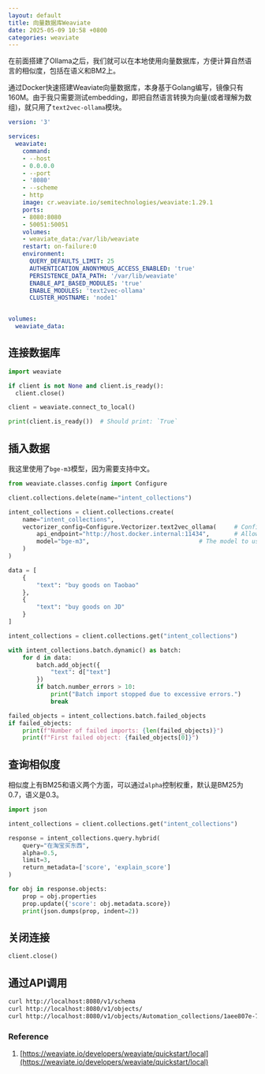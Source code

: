 ```yaml
---
layout: default
title: 向量数据库Weaviate
date: 2025-05-09 10:58 +0800
categories: weaviate
---
```


在前面搭建了Ollama之后，我们就可以在本地使用向量数据库，方便计算自然语言的相似度，包括在语义和BM2上。

通过Docker快速搭建Weaviate向量数据库，本身基于Golang编写，镜像只有160M。由于我只需要测试embedding，即把自然语言转换为向量(或者理解为数组)，就只用了`text2vec-ollama`模块。

```yaml
version: '3'

services:
  weaviate:
    command:
    - --host
    - 0.0.0.0
    - --port
    - '8080'
    - --scheme
    - http
    image: cr.weaviate.io/semitechnologies/weaviate:1.29.1
    ports:
    - 8080:8080
    - 50051:50051
    volumes:
    - weaviate_data:/var/lib/weaviate
    restart: on-failure:0
    environment:
      QUERY_DEFAULTS_LIMIT: 25
      AUTHENTICATION_ANONYMOUS_ACCESS_ENABLED: 'true'
      PERSISTENCE_DATA_PATH: '/var/lib/weaviate'
      ENABLE_API_BASED_MODULES: 'true'
      ENABLE_MODULES: 'text2vec-ollama'
      CLUSTER_HOSTNAME: 'node1'


volumes:
  weaviate_data:
```

## 连接数据库

```python
import weaviate

if client is not None and client.is_ready():
  client.close()

client = weaviate.connect_to_local()

print(client.is_ready())  # Should print: `True`

```


## 插入数据

我这里使用了`bge-m3`模型，因为需要支持中文。

```python
from weaviate.classes.config import Configure

client.collections.delete(name="intent_collections")

intent_collections = client.collections.create(
    name="intent_collections",
    vectorizer_config=Configure.Vectorizer.text2vec_ollama(     # Configure the Ollama embedding integration
        api_endpoint="http://host.docker.internal:11434",       # Allow Weaviate from within a Docker container to contact your Ollama instance
        model="bge-m3",                               # The model to use
    )
)

data = [
    {
        "text": "buy goods on Taobao"
    },
    {
        "text": "buy goods on JD"
    }
]

intent_collections = client.collections.get("intent_collections")

with intent_collections.batch.dynamic() as batch:
    for d in data:
        batch.add_object({
            "text": d["text"]
        })
        if batch.number_errors > 10:
            print("Batch import stopped due to excessive errors.")
            break

failed_objects = intent_collections.batch.failed_objects
if failed_objects:
    print(f"Number of failed imports: {len(failed_objects)}")
    print(f"First failed object: {failed_objects[0]}")
```

## 查询相似度

相似度上有BM25和语义两个方面，可以通过`alpha`控制权重，默认是BM25为0.7，语义是0.3。

```python
import json

intent_collections = client.collections.get("intent_collections")

response = intent_collections.query.hybrid(
    query="在淘宝买东西",
    alpha=0.5,
    limit=3,
    return_metadata=['score', 'explain_score']
)

for obj in response.objects:
    prop = obj.properties
    prop.update({'score': obj.metadata.score})
    print(json.dumps(prop, indent=2))

```


## 关闭连接

```python
client.close()
```

## 通过API调用

```bash
curl http://localhost:8080/v1/schema
curl http://localhost:8080/v1/objects/
curl http://localhost:8080/v1/objects/Automation_collections/1aee807e-70a1-45e9-8a16-49228630c863
```


### Reference

1. [https://weaviate.io/developers/weaviate/quickstart/local](https://weaviate.io/developers/weaviate/quickstart/local)